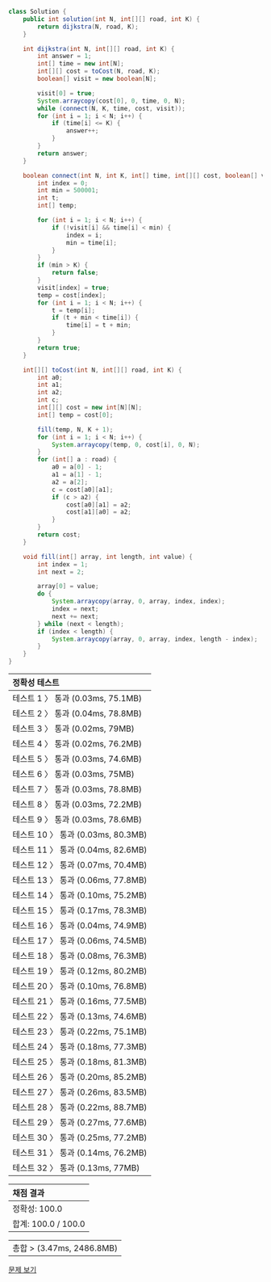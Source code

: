 ```java
class Solution {
    public int solution(int N, int[][] road, int K) {
        return dijkstra(N, road, K);
    }

    int dijkstra(int N, int[][] road, int K) {
        int answer = 1;
        int[] time = new int[N];
        int[][] cost = toCost(N, road, K);
        boolean[] visit = new boolean[N];

        visit[0] = true;
        System.arraycopy(cost[0], 0, time, 0, N);
        while (connect(N, K, time, cost, visit));
        for (int i = 1; i < N; i++) {
            if (time[i] <= K) {
                answer++;
            }
        }
        return answer;
    }

    boolean connect(int N, int K, int[] time, int[][] cost, boolean[] visit) {
        int index = 0;
        int min = 500001;
        int t;
        int[] temp;

        for (int i = 1; i < N; i++) {
            if (!visit[i] && time[i] < min) {
                index = i;
                min = time[i];
            }
        }
        if (min > K) {
            return false;
        }
        visit[index] = true;
        temp = cost[index];
        for (int i = 1; i < N; i++) {
            t = temp[i];
            if (t + min < time[i]) {
                time[i] = t + min;
            }
        }
        return true;
    }

    int[][] toCost(int N, int[][] road, int K) {
        int a0;
        int a1;
        int a2;
        int c;
        int[][] cost = new int[N][N];
        int[] temp = cost[0];

        fill(temp, N, K + 1);
        for (int i = 1; i < N; i++) {
            System.arraycopy(temp, 0, cost[i], 0, N);
        }
        for (int[] a : road) {
            a0 = a[0] - 1;
            a1 = a[1] - 1;
            a2 = a[2];
            c = cost[a0][a1];
            if (c > a2) {
                cost[a0][a1] = a2;
                cost[a1][a0] = a2;
            }
        }
        return cost;
    }

    void fill(int[] array, int length, int value) {
        int index = 1;
        int next = 2;

        array[0] = value;
        do {
            System.arraycopy(array, 0, array, index, index);
            index = next;
            next += next;
        } while (next < length);
        if (index < length) {
            System.arraycopy(array, 0, array, index, length - index);
        }
    }
}
```
 | 정확성 테스트 |
 |  :-  |
 | 테스트 1 〉 통과 (0.03ms, 75.1MB) |
 | 테스트 2 〉 통과 (0.04ms, 78.8MB) |
 | 테스트 3 〉 통과 (0.02ms, 79MB) |
 | 테스트 4 〉 통과 (0.02ms, 76.2MB) |
 | 테스트 5 〉 통과 (0.03ms, 74.6MB) |
 | 테스트 6 〉 통과 (0.03ms, 75MB) |
 | 테스트 7 〉 통과 (0.03ms, 78.8MB) |
 | 테스트 8 〉 통과 (0.03ms, 72.2MB) |
 | 테스트 9 〉 통과 (0.03ms, 78.6MB) |
 | 테스트 10 〉 통과 (0.03ms, 80.3MB) |
 | 테스트 11 〉 통과 (0.04ms, 82.6MB) |
 | 테스트 12 〉 통과 (0.07ms, 70.4MB) |
 | 테스트 13 〉 통과 (0.06ms, 77.8MB) |
 | 테스트 14 〉 통과 (0.10ms, 75.2MB) |
 | 테스트 15 〉 통과 (0.17ms, 78.3MB) |
 | 테스트 16 〉 통과 (0.04ms, 74.9MB) |
 | 테스트 17 〉 통과 (0.06ms, 74.5MB) |
 | 테스트 18 〉 통과 (0.08ms, 76.3MB) |
 | 테스트 19 〉 통과 (0.12ms, 80.2MB) |
 | 테스트 20 〉 통과 (0.10ms, 76.8MB) |
 | 테스트 21 〉 통과 (0.16ms, 77.5MB) |
 | 테스트 22 〉 통과 (0.13ms, 74.6MB) |
 | 테스트 23 〉 통과 (0.22ms, 75.1MB) |
 | 테스트 24 〉 통과 (0.18ms, 77.3MB) |
 | 테스트 25 〉 통과 (0.18ms, 81.3MB) |
 | 테스트 26 〉 통과 (0.20ms, 85.2MB) |
 | 테스트 27 〉 통과 (0.26ms, 83.5MB) |
 | 테스트 28 〉 통과 (0.22ms, 88.7MB) |
 | 테스트 29 〉 통과 (0.27ms, 77.6MB) |
 | 테스트 30 〉 통과 (0.25ms, 77.2MB) |
 | 테스트 31 〉 통과 (0.14ms, 76.2MB) |
 | 테스트 32 〉 통과 (0.13ms, 77MB) |

 | 채점 결과 |
 | :- |
 | 정확성: 100.0 |
 | 합계: 100.0 / 100.0 |

 ||
 | :- |
 | 총합 > (3.47ms, 2486.8MB) |

[문제 보기](https://programmers.co.kr/learn/courses/30/lessons/12978?language=java)